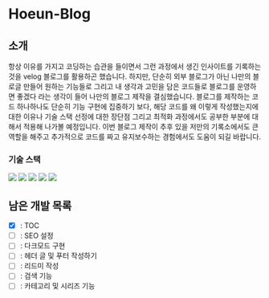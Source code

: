 # Hoeun-Blog

## 소개

항상 이유를 가지고 코딩하는 습관을 들이면서 그런 과정에서 생긴 인사이트를 기록하는 것을 velog 블로그를 활용하곤 했습니다.
하지만, 단순히 외부 블로그가 아닌 나만의 블로글 만들어 원하는 기능들로 그리고 내 생각과 고민을 담은 코드들로 블로그를 운영하면 좋겠다 라는 생각이 들어 나만의 블로그 제작을 결심했습니다.
블로그를 제작하는 코드 하나하나도 단순히 기능 구현에 집중하기 보다, 해당 코드를 왜 이렇게 작성했는지에 대한 이유나 기술 스택 선정에 대한 장단점 그리고 최적화 과정에서도 공부한 부분에 대해서 적용해 나가볼 예정입니다.
이번 블로그 제작이 추후 있을 저만의 기록소에서도 큰 역할을 해주고 추가적으로 코드를 짜고 유지보수하는 경험에서도 도움이 되길 바랍니다.

### 기술 스택
<img src="https://img.shields.io/badge/TypeScript-3178C6?style=for-the-badge&logo=TypeScript&logoColor=white"> <img src="https://img.shields.io/badge/React-61DAFB?style=for-the-badge&logo=React&logoColor=white"> <img src="https://img.shields.io/badge/Gatsby-663399?style=for-the-badge&logo=Gatsby&logoColor=white"> <img src="https://img.shields.io/badge/css-1572B6?style=for-the-badge&logo=css3&logoColor=white"> <img src="https://img.shields.io/badge/Emotion-C865B9?style=flat&logo=emotion&logoColor=white"/>

## 남은 개발 목록
- [x] : TOC
- [ ] : SEO 설정
- [ ] : 다크모드 구현
- [ ] : 헤더 글 및 푸터 작성하기
- [ ] : 리드미 작성
- [ ] : 검색 기능
- [ ] : 카테고리 및 시리즈 기능
